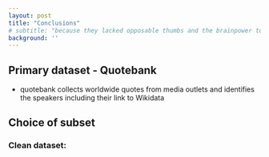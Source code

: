 ```yaml
---
layout: post
title: "Conclusions"
# subtitle: "because they lacked opposable thumbs and the brainpower to build a space program."
background: ''
---
```


## Primary dataset - Quotebank

- quotebank collects worldwide quotes from media outlets and identifies the speakers including their link to Wikidata



## Choice of subset

### Clean dataset:
